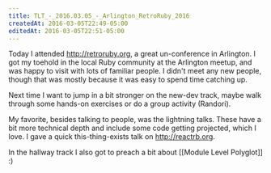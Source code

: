 ```yaml
---
title: TLT_-_2016.03.05_-_Arlington_RetroRuby_2016
createdAt: 2016-03-05T22:49-05:00
editedAt: 2016-03-05T22:51-05:00
---
```


Today I attended http://retroruby.org, a great un-conference in Arlington. I got my toehold in the local Ruby community at the Arlington meetup, and was happy to visit with lots of familiar people. I didn't meet any new people, though that was mostly because it was easy to spend time catching up.

Next time I want to jump in a bit stronger on the new-dev track, maybe walk through some hands-on exercises or do a group activity (Randori).

My favorite, besides talking to people, was the lightning talks. These have a bit more technical depth and include some code getting projected, which I love. I gave a quick this-thing-exists talk on http://reactrb.org.

In the hallway track I also got to preach a bit about [[Module Level Polyglot]] :)

